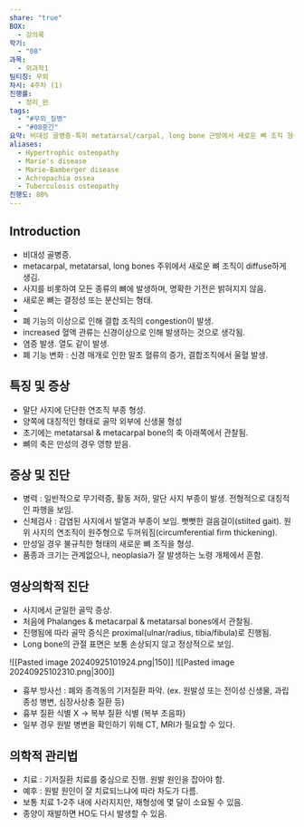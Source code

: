 ```yaml
---
share: "true"
BOX:
  - 강의록
학기:
  - "08"
과목:
  - 외과학1
팀티칭: 무외
차시: 4주차 (1)
진행률:
  - 정리_완
tags:
  - "#무외_질병"
  - "#08중간"
요약: 비대성 골병증-특히 metatarsal/carpal, long bone 근방에서 새로운 뼈 조직 형성. 대칭적인 파행, 뻣뻣한 걸음, 발열, 무기력증, 활동 저하, 사지의 부종 발생. 기저질환 치료가 중요.
aliases:
  - Hypertrophic osteopathy
  - Marie's disease
  - Marie-Bamberger disease
  - Achropachia ossea
  - Tuberculosis osteopathy
진행도: 80%
---
```



## Introduction
- 비대성 골병증.
- metacarpal, metatarsal, long bones 주위에서 새로운 뼈 조직이 diffuse하게 생김.
- 사지를 비롯하여 모든 종류의 뼈에 발생하며, 명확한 기전은 밝혀지지 않음.
- 새로운 뼈는 결정성 또는 분산되는 형태.
- 
- 폐 기능의 이상으로 인해 결합 조직의 congestion이 발생.
- increased 혈액 관류는 신경이상으로 인해 발생하는 것으로 생각됨.
- 염증 발생. 열도 같이 발생.
- 폐 기능 변화 : 신경 매개로 인한 말초 혈류의 증가, 결합조직에서 울혈 발생.


## 특징 및 증상

- 말단 사지에 단단한 연조직 부종 형성.
- 양쪽에 대칭적인 형태로 골막 외부에 신생물 형성
- 초기에는 metatarsal & metacarpal bone의 축 아래쪽에서 관찰됨.
- 뼈의 축은 만성의 경우 영향 받음.
## 증상 및 진단

- 병력 : 일반적으로 무기력증, 활동 저하, 말단 사지 부종이 발생. 전형적으로 대칭적인 파행을 보임.
- 신체검사 : 감염된 사지에서 발열과 부종이 보임. 뻣뻣한 걸음걸이(stilted gait). 원위 사지의 연조직이 원주형으로 두꺼워짐(circumferential firm thickening).
- 만성일 경우 불규칙한 형태의 새로운 뼈 조직을 형성.
- 품종과 크기는 관계없으나, neoplasia가 잘 발생하는 노령 개체에서 흔함.

## 영상의학적 진단
- 사지에서 균일한 골막 증상. 
- 처음에 Phalanges & metacarpal & metatarsal bones에서 관찰됨.
- 진행됨에 따라 골막 증식은 proximal(ulnar/radius, tibia/fibula)로 진행됨.
- Long bone의 관절 표면은 보통 손상되지 않고 정상적으로 보임.

![[Pasted image 20240925101924.png|150]]
![[Pasted image 20240925102310.png|300]]

- 흉부 방사선 : 폐와 종격동의 기저질환 파악. (ex. 원발성 또는 전이성 신생물, 과립종성 병변, 심장사상충 질환 등)
- 흉부 질환 식별 X → 복부 질환 식별 (복부 초음파)
- 일부 경우 원발 병변을 확인하기 위해 CT, MRI가 필요할 수 있다.
## 의학적 관리법

- 치료 : 기저질환 치료를 중심으로 진행. 원발 원인을 잡아야 함. 
- 예후 : 원발 원인이 잘 치료되느냐에 따라 차도가 다름. 
- 보통 치료 1-2주 내에 사라지지만, 재형성에 몇 달이 소요될 수 있음.
- 종양이 재발하면 HO도 다시 발생할 수 있음.